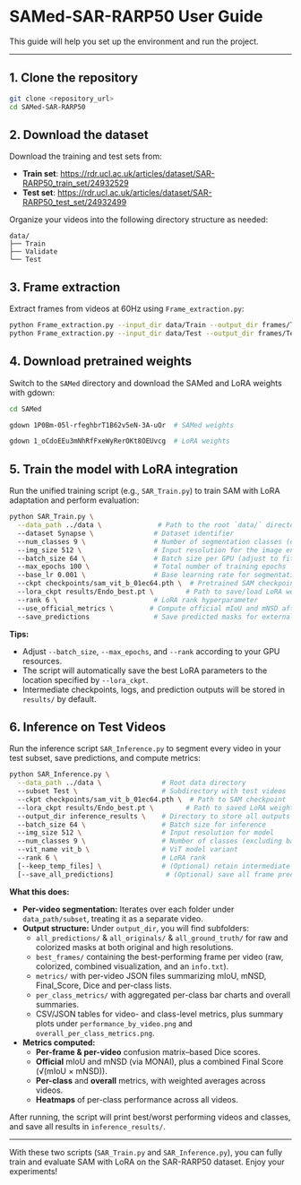 
# SAMed-SAR-RARP50 User Guide

This guide will help you set up the environment and run the project.

---

## 1. Clone the repository

```bash
git clone <repository_url>
cd SAMed-SAR-RARP50
```

## 2. Download the dataset

Download the training and test sets from:

- **Train set**: https://rdr.ucl.ac.uk/articles/dataset/SAR-RARP50_train_set/24932529
- **Test set**: https://rdr.ucl.ac.uk/articles/dataset/SAR-RARP50_test_set/24932499

Organize your videos into the following directory structure as needed:

```
data/
├── Train
├── Validate
└── Test
```

## 3. Frame extraction

Extract frames from videos at 60Hz using `Frame_extraction.py`:

```bash
python Frame_extraction.py --input_dir data/Train --output_dir frames/Train --fps 60
python Frame_extraction.py --input_dir data/Test --output_dir frames/Test --fps 60
```

## 4. Download pretrained weights

Switch to the `SAMed` directory and download the SAMed and LoRA weights with gdown:

```bash
cd SAMed

gdown 1P0Bm-05l-rfeghbrT1B62v5eN-3A-uOr  # SAMed weights

gdown 1_oCdoEEu3mNhRfFxeWyRerOKt8OEUvcg  # LoRA weights
```

## 5. Train the model with LoRA integration

Run the unified training script (e.g., `SAR_Train.py`) to train SAM with LoRA adaptation and perform evaluation:

```bash
python SAR_Train.py \
  --data_path ../data \              # Path to the root `data/` directory
  --dataset Synapse \               # Dataset identifier
  --num_classes 9 \                 # Number of segmentation classes (exclude background)
  --img_size 512 \                  # Input resolution for the image encoder
  --batch_size 64 \                 # Batch size per GPU (adjust to fit your memory)
  --max_epochs 100 \                # Total number of training epochs
  --base_lr 0.001 \                 # Base learning rate for segmentation network
  --ckpt checkpoints/sam_vit_b_01ec64.pth \  # Pretrained SAM checkpoint
  --lora_ckpt results/Endo_best.pt \        # Path to save/load LoRA weights
  --rank 6 \                        # LoRA rank hyperparameter
  --use_official_metrics \         # Compute official mIoU and mNSD after inference
  --save_predictions                # Save predicted masks for external evaluation
```

**Tips:**

- Adjust `--batch_size`, `--max_epochs`, and `--rank` according to your GPU resources.
- The script will automatically save the best LoRA parameters to the location specified by `--lora_ckpt`.
- Intermediate checkpoints, logs, and prediction outputs will be stored in `results/` by default.
## 6. Inference on Test Videos

Run the inference script `SAR_Inference.py` to segment every video in your test subset, save predictions, and compute metrics:

```bash
python SAR_Inference.py \
  --data_path ../data \               # Root data directory
  --subset Test \                     # Subdirectory with test videos
  --ckpt checkpoints/sam_vit_b_01ec64.pth \  # Path to SAM checkpoint
  --lora_ckpt results/Endo_best.pt \        # Path to saved LoRA weights
  --output_dir inference_results \    # Directory to store all outputs
  --batch_size 64 \                   # Batch size for inference
  --img_size 512 \                    # Input resolution for model
  --num_classes 9 \                   # Number of classes (excluding background)
  --vit_name vit_b \                  # ViT model variant
  --rank 6 \                          # LoRA rank
  [--keep_temp_files] \               # (Optional) retain intermediate temp files
  [--save_all_predictions]             # (Optional) save all frame predictions, not just best
```

**What this does:**

- **Per-video segmentation:** Iterates over each folder under `data_path/subset`, treating it as a separate video.  
- **Output structure:** Under `output_dir`, you will find subfolders:
  - `all_predictions/` & `all_originals/` & `all_ground_truth/` for raw and colorized masks at both original and high resolutions.  
  - `best_frames/` containing the best-performing frame per video (raw, colorized, combined visualization, and an `info.txt`).  
  - `metrics/` with per-video JSON files summarizing mIoU, mNSD, Final_Score, Dice and per-class lists.  
  - `per_class_metrics/` with aggregated per-class bar charts and overall summaries.  
  - CSV/JSON tables for video- and class-level metrics, plus summary plots under `performance_by_video.png` and `overall_per_class_metrics.png`.  
- **Metrics computed:**
  - **Per-frame & per-video** confusion matrix–based Dice scores.  
  - **Official** mIoU and mNSD (via MONAI), plus a combined Final Score (√(mIoU × mNSD)).  
  - **Per-class** and **overall** metrics, with weighted averages across videos.  
  - **Heatmaps** of per-class performance across all videos.

After running, the script will print best/worst performing videos and classes, and save all results in `inference_results/`.  

---

With these two scripts (`SAR_Train.py` and `SAR_Inference.py`), you can fully train and evaluate SAM with LoRA on the SAR-RARP50 dataset. Enjoy your experiments!

